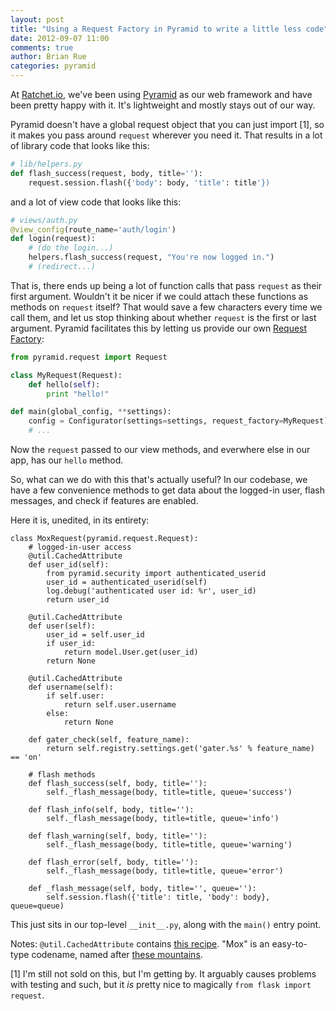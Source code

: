 ```yaml
---
layout: post
title: "Using a Request Factory in Pyramid to write a little less code"
date: 2012-09-07 11:00
comments: true
author: Brian Rue
categories: pyramid
---
```


At [Ratchet.io](http://ratchet.io/), we've been using [Pyramid](http://www.pylonsproject.org/) as our web framework and have been pretty happy with it. It's lightweight and mostly stays out of our way. 

Pyramid doesn't have a global request object that you can just import [1], so it makes you pass around `request` wherever you need it. That results in a lot of library code that looks like this:

```python
# lib/helpers.py
def flash_success(request, body, title=''):
    request.session.flash({'body': body, 'title': title'})
```

and a lot of view code that looks like this:

```python
# views/auth.py
@view_config(route_name='auth/login')
def login(request):
    # (do the login...)
    helpers.flash_success(request, "You're now logged in.")
    # (redirect...)
```

That is, there ends up being a lot of function calls that pass `request` as their first argument. Wouldn't it be nicer if we could attach these functions as methods on `request` itself? That would save a few characters every time we call them, and let us stop thinking about whether `request` is the first or last argument. Pyramid facilitates this by letting us provide our own [Request Factory](http://pyramid.readthedocs.org/en/latest/narr/hooks.html#changing-the-request-factory):

```python
from pyramid.request import Request

class MyRequest(Request):
    def hello(self):
        print "hello!"

def main(global_config, **settings):
    config = Configurator(settings=settings, request_factory=MyRequest)
    # ...
```

Now the `request` passed to our view methods, and everwhere else in our app, has our `hello` method.

So, what can we do with this that's actually useful? In our codebase, we have a few convenience methods to get data about the logged-in user, flash messages, and check if features are enabled. 

Here it is, unedited, in its entirety:

```
class MoxRequest(pyramid.request.Request):
    # logged-in-user access
    @util.CachedAttribute
    def user_id(self):
        from pyramid.security import authenticated_userid
        user_id = authenticated_userid(self)
        log.debug('authenticated user id: %r', user_id)
        return user_id

    @util.CachedAttribute
    def user(self):
        user_id = self.user_id
        if user_id:
            return model.User.get(user_id)
        return None

    @util.CachedAttribute
    def username(self):
        if self.user:
            return self.user.username
        else:
            return None

    def gater_check(self, feature_name):
        return self.registry.settings.get('gater.%s' % feature_name) == 'on'

    # flash methods
    def flash_success(self, body, title=''):
        self._flash_message(body, title=title, queue='success')

    def flash_info(self, body, title=''):
        self._flash_message(body, title=title, queue='info')

    def flash_warning(self, body, title=''):
        self._flash_message(body, title=title, queue='warning')

    def flash_error(self, body, title=''):
        self._flash_message(body, title=title, queue='error')

    def _flash_message(self, body, title='', queue=''):
        self.session.flash({'title': title, 'body': body}, queue=queue)
```

This just sits in our top-level `__init__.py`, along with the `main()` entry point. 

Notes: `@util.CachedAttribute` contains [this recipe](http://code.activestate.com/recipes/276643-caching-and-aliasing-with-descriptors/). "Mox" is an easy-to-type codename, named after [these mountains](http://www.summitpost.org/mox-peaks-from-red-face-mountain/690027).

[1] I'm still not sold on this, but I'm getting by. It arguably causes problems with testing and such, but it *is* pretty nice to magically `from flask import request`.

